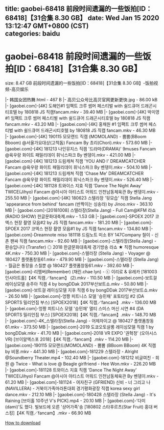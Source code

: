 
title: gaobei-68418 前段时间遗漏的一些饭拍[ID：68418]【31合集 8.30 GB】
date: Wed Jan 15 2020 13:12:47 GMT+0800 (CST)    
categories: baidu
---

# gaobei-68418 前段时间遗漏的一些饭拍[ID：68418]【31合集 8.30 GB】
size: 8.47 GB
 前段时间遗漏的一些饭拍[ID：68418]【31合集 8.30 GB】-饭拍视频-高贝娱乐
 
|- 韩国女团热舞.html - 467 B
|- 高贝公众号比高贝官网更新更快.jpg - 86.00 kB
|- [gaobei.com]-[4K] 도해인#1 임팩트 크루 썸머 페스티벌 with 쉴드큐어 드래곤시티호텔 by 180818 JS 직캠fancam.mkv - 39.40 MB
|- [gaobei.com]-[4K] 박미영#1 임팩트 크루 썸머 페스티벌 with 쉴드큐어 드래곤시티호텔 by 180818 JS 직캠fancam.mkv - 43.20 MB
|- [gaobei.com]-[4K] 홍채원 #1 임팩트 크루 썸머 페스티벌 with 쉴드큐어 드래곤시티호텔 by 180818 JS 직캠 fancam.mkv - 46.30 MB
|- [gaobei.com]-[4K] 190115 모모랜드 직캠 (MOMOLAND) - 뿜뿜(BBoom Bboom) @서울가요대상(고척돔) Fancam By 쵸리(Chori).mkv - 573.60 MB
|- [gaobei.com]-[4K] 181213 나인뮤지스 직캠 '드라마(DRAMA)' 9muses Fancam @육우랑 화이트 패밀리데이 휘닉스파크 By 벤뎅이.mkv - 421.00 MB
|- [gaobei.com]-[4K] 181213 드림캐쳐 직캠 'YOU AND I' DREAMCATCHER Fancam @육우랑 화이트 패밀리데이 휘닉스파크 By 벤뎅이.mkv - 504.10 MB
|- [gaobei.com]-[4K] 181213 드림캐쳐 직캠 'Chase Me' DREAMCATCHER Fancam @육우랑 화이트 패밀리데이 휘닉스파크 By 벤뎅이.mkv - 526.40 MB
|- [gaobei.com]-[4K] 181128 트와이스 지효 직캠 'Dance The Night Away' TWICE(Jihyo) Fancam @아시아 아티스트 어워드 인천남동체육관 By 벤뎅이.mkv - 255.50 MB
|- [gaobei.com]-[4K] 180623 스텔라장 '뒷모습' 직캠 Stella Jang 'appearance from behind' fancam (반짝이는 싱송라) by Jinoo.mkv - 363.10 MB
|- [gaobei.com]-[20181008] 스텔라장(Stella Jang) - Full Cam@KFM 라쇼 (RADIO SHOW) 한글문화대축제.mkv - 1.53 GB
|- [gaobei.com]-SPOEX 2017 코엑스 현장 촬영 모음#2 by JS 직캠 fancam.mkv - 181.20 MB
|- [gaobei.com]-SPOEX 2017 코엑스 현장 촬영 모음#1 by JS 직캠 fancam.mkv - 134.80 MB
|- [gaobei.com]-Dreamnote miso 181118 드림노트 미소 BY 147Company 철이 - 신촌 팬싸 직캠 fancam.mkv - 92.60 MB
|- [gaobei.com]-스텔라장(Stella Jang) - 환승입니다 (Transfer) ◎ 2018 한글문화대축제 경기방송 라쇼 ★ 직캠 humoresque 4K.mkv - 750.30 MB
|- [gaobei.com]-스텔라장 (Stella Jang) - Voyager @ 180427 플랫폼창동61.mkv - 479.90 MB
|- [gaobei.com]-스텔라장 (Stella Jang) - 월급은 통장을 스칠뿐 @ 180427 플랫폼창동61.mkv - 392.60 MB
|- [gaobei.com]-리멤버(Remember) (채린.chae lyn) - ⓒ 이리로 & 유레카 [181003 인사아트홀]【4K 직캠／fancam】 (2).mkv - 110.50 MB
|- [gaobei.com]-보트걸 레이싱모델 송주아 직캠 4 by bongDDak 2017부산보트쇼.mkv - 50.80 MB
|- [gaobei.com]-보트걸 레이싱모델 지후 직캠 6 by bongDDak 2017부산보트쇼.mkv - 26.50 MB
|- [gaobei.com]-엉짱 피트니스 모델 '승민채' 포토타임 #2 (DA SPORTS 밀리언짐 부스) [SPOEX2018]【4K 직캠／fancam】.mkv - 136.00 MB
|- [gaobei.com]-엉짱 피트니스 모델 '승민채' 멀티 스미스 머신 시연 #4 (DA SPORTS 밀리언짐 부스) [SPOEX2018]【4K 직캠／fancam】.mkv - 148.70 MB
|- [gaobei.com]-4K_스텔라장(Stella Jang) - 어제차이고 @ 180427 플랫폼창동61.mkv - 373.50 MB
|- [gaobei.com]-2019 도쿄오토살롱 레이싱모델 직캠 1 by bongDDak.mkv - 41.70 MB
|- [gaobei.com]-2018 VR EXPO '권혁정' (오아시스 VR) [브이알엑스포 2018]【4K 직캠／fancam】.mkv - 114.20 MB
|- [gaobei.com]-190115 모모랜드(MOMOLAND) - 뿜뿜 (BBoom BBoom) 4K 직캠 by 비몽.mkv - 441.30 MB
|- [gaobei.com]-181229 스텔라장 - Alright @Soundberry Theater.mp4 - 102.40 MB
|- [gaobei.com]-181212 비글여친 - 희원 @ Twice - What is love @ Beagle girlfriend - Hee Won.mkv - 226.20 MB
|- [gaobei.com]-181128 트와이스 지효 직캠 'Dance The Night Away' TWICE(Jihyo) Fancam @아시아 아티스트 어워드 인천남동체육관 By 벤뎅이.mkv - 61.20 MB
|- [gaobei.com]-181124 - 여자친구 (GFRIEND) 신비 - 너 그리고 나 (NAVILLERA) - 거북이가족마라톤대회 경기평화광장 직캠 korea sexy girl dance.mkv - 212.10 MB
|- [gaobei.com]-180428 스텔라장 (Stella Jang) - It's Raining [브이홀 10주년 V's PICK].mp4 - 20.10 MB
|- [gaobei.com]-'다미(dami)'도 했다. 빌보드에 오른 '상어가족'송 [180802 스타후르츠(Star Fruit) 홍대 버스킹]【4K 직캠／fancam】.mkv - 66.90 MB

[How to download](https://bpcam.bemobtrk.com/go/2ceec3aa-1ca2-46d6-b9ff-aaa5c184517c?jno=46)